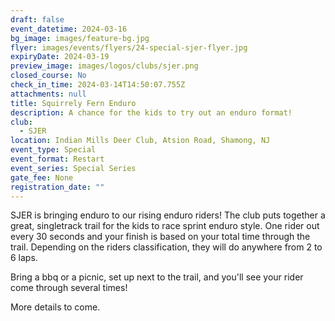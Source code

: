 ```yaml
---
draft: false
event_datetime: 2024-03-16
bg_image: images/feature-bg.jpg
flyer: images/events/flyers/24-special-sjer-flyer.jpg
expiryDate: 2024-03-19
preview_image: images/logos/clubs/sjer.png
closed_course: No
check_in_time: 2024-03-14T14:50:07.755Z
attachments: null
title: Squirrely Fern Enduro
description: A chance for the kids to try out an enduro format!
club:
  - SJER
location: Indian Mills Deer Club, Atsion Road, Shamong, NJ
event_type: Special
event_format: Restart
event_series: Special Series
gate_fee: None
registration_date: ""
---
```


SJER is bringing enduro to our rising enduro riders! The club puts together a great, singletrack trail for the kids to race sprint enduro style. One rider out every 30 seconds and your finish is based on your total time through the trail. Depending on the riders classification, they will do anywhere from 2 to 6 laps.

Bring a bbq or a picnic, set up next to the trail, and you'll see your rider come through several times!

More details to come.